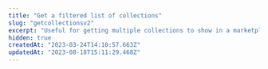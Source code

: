 ```yaml
---
title: "Get a filtered list of collections"
slug: "getcollectionsv2"
excerpt: "Useful for getting multiple collections to show in a marketplace, or search for particular collections."
hidden: true
createdAt: "2023-03-24T14:10:57.663Z"
updatedAt: "2023-08-18T15:11:29.468Z"
---
```

